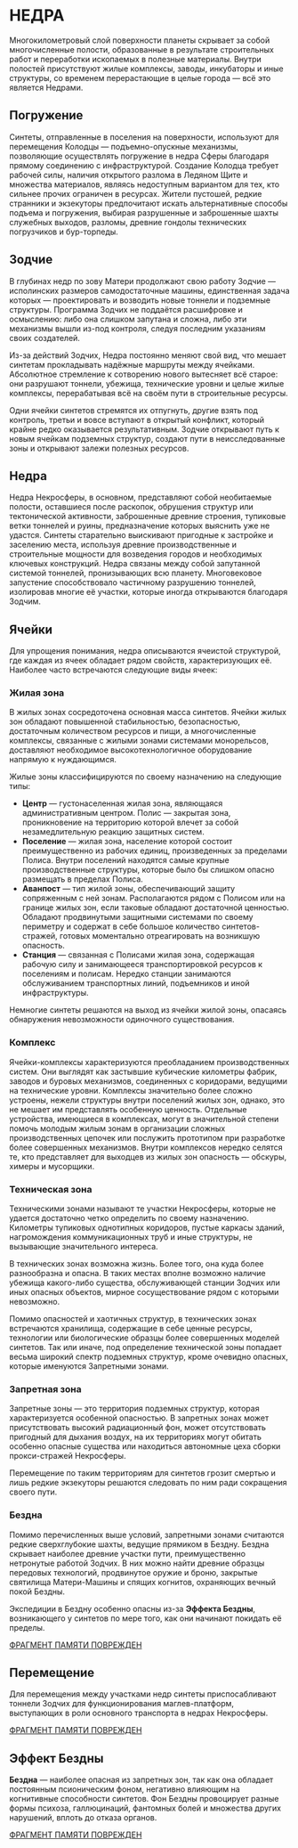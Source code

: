 # НЕДРА

Многокилометровый слой поверхности планеты скрывает за собой многочисленные полости, образованные в результате строительных работ и переработки ископаемых в полезные материалы. Внутри полостей присутствуют жилые комплексы, заводы, инкубаторы и иные структуры, со временем перерастающие в целые города — всё это является Недрами.
## Погружение
Синтеты, отправленные в поселения на поверхности, используют для перемещения Колодцы — подъемно-опускные механизмы, позволяющие осуществлять погружение в недра Сферы благодаря прямому соединению с инфраструктурой. Создание Колодца требует рабочей силы, наличия открытого разлома в Ледяном Щите и множества материалов, являясь недоступным вариантом для тех, кто сильнее прочих ограничен в ресурсах. Жители пустошей, редкие странники и экзекуторы предпочитают искать альтернативные способы подъема и погружения, выбирая разрушенные и заброшенные шахты служебных выходов, разломы, древние гондолы технических погрузчиков и бур-торпеды.
## Зодчие
В глубинах недр по зову Матери продолжают свою работу Зодчие — исполинских размеров самодостаточные машины, единственная задача которых — проектировать и возводить новые тоннели и подземные структуры. Программа Зодчих не поддаётся расшифровке и осмыслению: либо она слишком запутана и сложна, либо эти механизмы вышли из-под контроля, следуя последним указаниям своих создателей. 

Из-за действий Зодчих, Недра постоянно меняют свой вид, что мешает синтетам прокладывать надёжные маршруты между ячейками. Абсолютное стремление к сотворению нового вытесняет всё старое: они разрушают тоннели, убежища, технические уровни и целые жилые комплексы, перерабатывая всё на своём пути в строительные ресурсы.

Одни ячейки синтетов стремятся их отпугнуть, другие взять под контроль, третьи и вовсе вступают в открытый конфликт, который крайне редко оказывается результативным. Зодчие открывают путь к новым ячейкам подземных структур, создают пути в неисследованные зоны и открывают залежи полезных ресурсов.
## Недра
Недра Некросферы, в основном, представляют собой необитаемые полости, оставшиеся после раскопок, обрушения структур или тектонической активности, заброшенные древние строения, тупиковые ветки тоннелей и руины, предназначение которых выяснить уже не удастся. Синтеты старательно выискивают пригодные к застройке и заселению места, используя древние производственные и строительные мощности для возведения городов и необходимых ключевых конструкций.
Недра связаны между собой запутанной системой тоннелей, пронизывающих всю планету. Многовековое запустение способствовало частичному разрушению тоннелей, изолировав многие её участки, которые иногда открываются благодаря Зодчим.

## Ячейки
Для упрощения понимания, недра описываются ячеистой структурой, где каждая из ячеек обладает рядом свойств, характеризующих её. Наиболее часто встречаются следующие виды ячеек:
### Жилая зона
В жилых зонах сосредоточена основная масса синтетов. Ячейки жилых зон обладают повышенной стабильностью, безопасностью, достаточным количеством ресурсов и пищи, а многочисленные комплексы, связанные с жилыми зонами системами монорельсов, доставляют необходимое высокотехнологичное оборудование напрямую к нуждающимся.

Жилые зоны классифицируются по своему назначению на следующие типы:

- **Центр** — густонаселенная жилая зона, являющаяся административным центром. Полис — закрытая зона, проникновение на территорию которой влечет за собой незамедлительную реакцию защитных систем.
- **Поселение** — жилая зона, население которой состоит преимущественно из рабочих единиц, произведенных за пределами Полиса. Внутри поселений находятся самые крупные производственные структуры, которые было бы слишком опасно размещать в пределах Полиса.
- **Аванпост** — тип жилой зоны, обеспечивающий защиту сопряженным с ней зонам. Располагаются рядом с Полисом или на границе жилых зон, если таковые обладают достаточной ценностью. Обладают продвинутыми защитными системами по своему периметру и содержат в себе большое количество синтетов-стражей, готовых моментально отреагировать на возникшую опасность.
- **Станция** — связанная с Полисами жилая зона, содержащая рабочую силу и занимающееся транспортировкой ресурсов к поселениям и полисам. Нередко станции занимаются обслуживанием транспортных линий, подъемников и иной инфраструктуры.

Немногие синтеты решаются на выход из ячейки жилой зоны, опасаясь обнаружения невозможности одиночного существования.
### Комплекс
Ячейки-комплексы характеризуются преобладанием производственных систем. Они выглядят как застывшие кубические километры фабрик, заводов и буровых механизмов, соединенных с коридорами, ведущими на технические уровни. Комплексы значительно более сложно устроены, нежели структуры внутри поселений жилых зон, однако, это не мешает им представлять особенную ценность. Отдельные устройства, имеющиеся в комплексах, могут в значительной степени помочь молодым жилым зонам в организации сложных производственных цепочек или послужить прототипом при разработке более совершенных механизмов.
Внутри комплексов нередко селятся те, кто представляет для выходцев из жилых зон опасность — обскуры, химеры и мусорщики.
### Техническая зона
Техническими зонами называют те участки Некросферы, которые не удается достаточно четко определить по своему назначению. Километры тупиковых однотипных коридоров, пустые каркасы зданий, нагромождения коммуникационных труб и иные структуры, не вызывающие значительного интереса.

В технических зонах возможна жизнь. Более того, она куда более разнообразна и опасна. В таких местах вполне возможно наличие убежища какого-либо существа, обслуживающей станции Зодчих или иных опасных объектов, мирное сосуществование рядом с которыми невозможно.

Помимо опасностей и хаотичных структур, в технических зонах встречаются хранилища, содержащие в себе ценные ресурсы, технологии или биологические образцы более совершенных моделей синтетов. Так или иначе, под определение технической зоны попадает весьма широкий спектр подземных структур, кроме очевидно опасных, которые именуются Запретными зонами.
### Запретная зона
Запретные зоны — это территория подземных структур, которая характеризуется особенной опасностью. В запретных зонах может присутствовать высокий радиационный фон, может отсутствовать пригодный для дыхания воздух, на их территориях могут обитать особенно опасные существа или находиться автономные цеха сборки прокси-стражей Некросферы. 

Перемещение по таким территориям для синтетов грозит смертью и лишь редкие экзекуторы решаются следовать по ним ради сокращения своего пути.
### Бездна
Помимо перечисленных выше условий, запретными зонами считаются редкие сверхглубокие шахты, ведущие прямиком в Бездну. Бездна скрывает наиболее древние участки пути, преимущественно нетронутые работой Зодчих. В них можно найти древние образцы передовых технологий, продвинутое оружие и броню, закрытые святилища Матери-Машины и спящих когнитов, охраняющих вечный покой Бездны.

Экспедиции в Бездну особенно опасны из-за **Эффекта Бездны**, возникающего у синтетов по мере того, как они начинают покидать её пределы.

[ФРАГМЕНТ ПАМЯТИ ПОВРЕЖДЕН](./DIR_00_МЕТА/m_memory_loss.md)
## Перемещение
Для перемещения между участками недр синтеты приспосабливают тоннели Зодчих для функционирования маглев-платформ, выступающих в роли основного транспорта в недрах Некросферы.

[ФРАГМЕНТ ПАМЯТИ ПОВРЕЖДЕН](./DIR_00_МЕТА/m_memory_loss.md)
## Эффект Бездны
**Бездна** — наиболее опасная из запретных зон, так как она обладает постоянным псионическим фоном, негативно влияющим на когнитивные способности синтетов. Фон Бездны провоцирует разные формы психоза, галлюцинаций, фантомных болей и множества других нарушений, вплоть до отказа органов.

[ФРАГМЕНТ ПАМЯТИ ПОВРЕЖДЕН](./DIR_00_МЕТА/m_memory_loss.md)